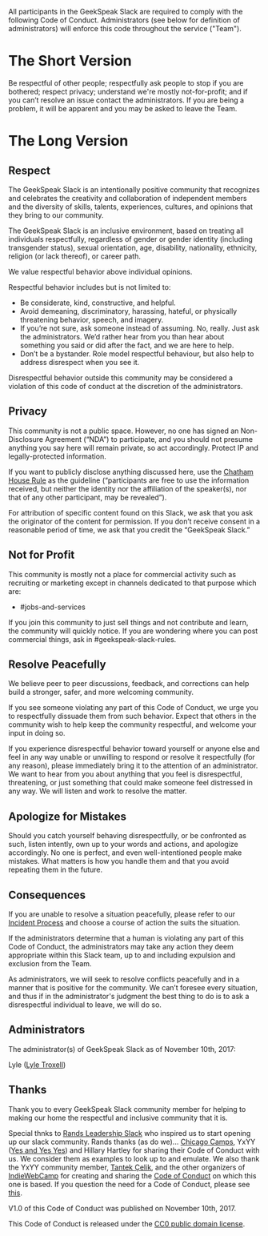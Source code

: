 All participants in the GeekSpeak Slack are required to comply with the following Code of Conduct. Administrators (see below for definition of administrators) will enforce this code throughout the service ("Team"). 

# The Short Version

Be respectful of other people; respectfully ask people to stop if you are bothered; respect privacy; understand we're mostly not-for-profit; and if you can’t resolve an issue contact the administrators. If you are being a problem, it will be apparent and you may be asked to leave the Team.

# The Long Version

## Respect

The GeekSpeak Slack is an intentionally positive community that recognizes and celebrates the creativity and collaboration of independent members and the diversity of skills, talents, experiences, cultures, and opinions that they bring to our community.

The GeekSpeak Slack is an inclusive environment, based on treating all individuals respectfully, regardless of gender or gender identity (including transgender status), sexual orientation, age, disability, nationality, ethnicity, religion (or lack thereof), or career path.

We value respectful behavior above individual opinions.

Respectful behavior includes but is not limited to:

* Be considerate, kind, constructive, and helpful.
* Avoid demeaning, discriminatory, harassing, hateful, or physically threatening behavior, speech, and imagery.
* If you’re not sure, ask someone instead of assuming. No, really. Just ask the administrators. We’d rather hear from you than hear about something you said or did after the fact, and we are here to help.
* Don’t be a bystander. Role model respectful behaviour, but also help to address disrespect when you see it. 

Disrespectful behavior outside this community may be considered a violation of this code of conduct at the discretion of the administrators.

## Privacy

This community is not a public space. However, no one has signed an Non-Disclosure Agreement (“NDA”) to participate, and you should not presume anything you say here will remain private, so act accordingly. Protect IP and legally-protected information.

If you want to publicly disclose anything discussed here, use the [Chatham House Rule](https://www.chathamhouse.org/about/chatham-house-rule) as the guideline (“participants are free to use the information received, but neither the identity nor the affiliation of the speaker(s), nor that of any other participant, may be revealed”).

For attribution of specific content found on this Slack, we ask that you ask the originator of the content for permission. If you don’t receive consent in a reasonable period of time, we ask that you credit the “GeekSpeak Slack.”

## Not for Profit

This community is mostly not a place for commercial activity such as recruiting or marketing except in channels dedicated to that purpose which are:

* #jobs-and-services 

If you join this community to just sell things and not contribute and learn, the community will quickly notice. If you are wondering where you can post commercial things, ask in #geekspeak-slack-rules. 

## Resolve Peacefully

We believe peer to peer discussions, feedback, and corrections can help build a stronger, safer, and more welcoming community.

If you see someone violating any part of this Code of Conduct, we urge you to respectfully dissuade them from such behavior. Expect that others in the community wish to help keep the community respectful, and welcome your input in doing so.

If you experience disrespectful behavior toward yourself or anyone else and feel in any way unable or unwilling to respond or resolve it respectfully (for any reason), please immediately bring it to the attention of an administrator. We want to hear from you about anything that you feel is disrespectful, threatening, or just something that could make someone feel distressed in any way. We will listen and work to resolve the matter.

## Apologize for Mistakes

Should you catch yourself behaving disrespectfully, or be confronted as such, listen intently, own up to your words and actions, and apologize accordingly. No one is perfect, and even well-intentioned people make mistakes. What matters is how you handle them and that you avoid repeating them in the future.

## Consequences

If you are unable to resolve a situation peacefully, please refer to our [Incident Process](https://github.com/GeekSpeak/documents-and-resources/blob/master/incident-process.md) and choose a course of action the suits the situation. 

If the administrators determine that a human is violating any part of this Code of Conduct, the administrators may take any action they deem appropriate within this Slack team, up to and including expulsion and exclusion from the Team.

As administrators, we will seek to resolve conflicts peacefully and in a manner that is positive for the community. We can’t foresee every situation, and thus if in the administrator's judgment the best thing to do is to ask a disrespectful individual to leave, we will do so. 

## Administrators

The administrator(s) of GeekSpeak Slack as of November 10th, 2017:

Lyle ([Lyle Troxell](mailto:lyle@geekspeak.org))

## Thanks

Thank you to every GeekSpeak Slack community member for helping to making our home the respectful and inclusive community that it is.

Special thnks to [Rands Leadership Slack](https://github.com/randsleadershipslack/documents-and-resources/blob/master/code-of-conduct.md) who inspired us to start opening up our slack community. Rands thanks (as do we)... [Chicago Camps](http://chicagocamps.org/code-of-conduct/), YxYY ([Yes and Yes Yes](http://www.yesandyesyes.com/)) and Hillary Hartley for sharing their Code of Conduct with us. We consider them as examples to look up to and emulate. We also thank the YxYY community member, [Tantek Çelik](http://tantek.com/), and the other organizers of [IndieWebCamp](http://indiewebcamp.com/) for creating and sharing the [Code of Conduct](http://indiewebcamp.com/code-of-conduct) on which this one is based. If you question the need for a Code of Conduct, please see [this](http://indiewebcamp.com/code-of-conduct-why).

V1.0 of this Code of Conduct was published on November 10th, 2017.

This Code of Conduct is released under the [CC0 public domain license](https://creativecommons.org/publicdomain/zero/1.0/).
